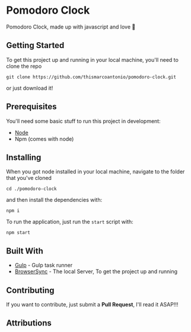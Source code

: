 # Pomodoro Clock
Pomodoro Clock, made up with javascript and love 💖

## Getting Started
To get this project up and running in your local machine, you'll need to clone the repo

```
git clone https://github.com/thismarcoantonio/pomodoro-clock.git
```

or just download it!

## Prerequisites
You'll need some basic stuff to run this project in development:

+ [Node](https://nodejs.org/en/)
+ Npm (comes with node)

## Installing
When you got node installed in your local machine, navigate to the folder that you've cloned

```
cd ./pomodoro-clock
```

and then install the dependencies with:

```
npm i
```

To run the application, just run the `start` script with:

```
npm start
```

## Built With
* [Gulp](https://gulpjs.com/) - Gulp task runner
* [BrowserSync](https://browsersync.io/) - The local Server, To get the project up and running

## Contributing
If you want to contribute, just submit a **Pull Request**, I'll read it ASAP!!!

## Attributions
